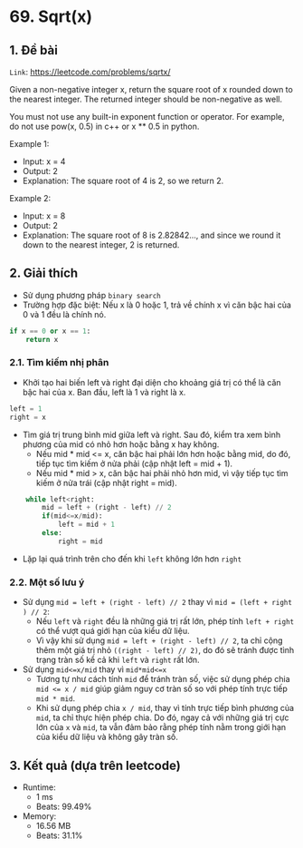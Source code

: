 # 69. Sqrt(x)
## 1. Đề bài
`Link`: https://leetcode.com/problems/sqrtx/

Given a non-negative integer x, return the square root of x rounded down to the nearest integer. The returned integer should be non-negative as well.

You must not use any built-in exponent function or operator. For example, do not use pow(x, 0.5) in c++ or x ** 0.5 in python.

Example 1:
- Input: x = 4
- Output: 2
- Explanation: The square root of 4 is 2, so we return 2.

Example 2:
- Input: x = 8
- Output: 2
- Explanation: The square root of 8 is 2.82842..., and since we round it down to the nearest integer, 2 is returned.
## 2. Giải thích 
- Sử dụng phương pháp `binary search`
- Trường hợp đặc biệt: Nếu x là 0 hoặc 1, trả về chính x vì căn bậc hai của 0 và 1 đều là chính nó.
```python
if x == 0 or x == 1:
    return x
```
### 2.1. Tìm kiếm nhị phân
- Khởi tạo hai biến left và right đại diện cho khoảng giá trị có thể là căn bậc hai của x. Ban đầu, left là 1 và right là x.
```python
left = 1
right = x
```
- Tìm giá trị trung bình mid giữa left và right. Sau đó, kiểm tra xem bình phương của mid có nhỏ hơn hoặc bằng x hay không.
    + Nếu mid * mid <= x, căn bậc hai phải lớn hơn hoặc bằng mid, do đó, tiếp tục tìm kiếm ở nửa phải (cập nhật left = mid + 1).
    + Nếu mid * mid > x, căn bậc hai phải nhỏ hơn mid, vì vậy tiếp tục tìm kiếm ở nửa trái (cập nhật right = mid).
```python
    while left<right:
        mid = left + (right - left) // 2
        if(mid<=x/mid):
            left = mid + 1
        else:
            right = mid
```
- Lặp lại quá trình trên cho đến khi ```left``` không lớn hơn ```right```
### 2.2. Một số lưu ý
- Sử dụng `mid = left + (right - left) // 2` thay vì `mid = (left + right ) // 2`:
    + Nếu `left` và `right` đều là những giá trị rất lớn, phép tính `left + right` có thể vượt quá giới hạn của kiểu dữ liệu.
    + Vì vậy khi sử dụng `mid = left + (right - left) // 2`, ta chỉ cộng thêm một giá trị nhỏ `((right - left) // 2)`, do đó sẽ tránh được tình trạng tràn số kể cả khi `left` và `right` rất lớn.
- Sử dụng `mid<=x/mid` thay vì `mid*mid<=x`
    + Tương tự như cách tính `mid` để tránh tràn số, việc sử dụng phép chia `mid <= x / mid` giúp giảm nguy cơ tràn số so với phép tính trực tiếp `mid * mid`.
    + Khi sử dụng phép chia `x / mid`, thay vì tính trực tiếp bình phương của `mid`, ta chỉ thực hiện phép chia. Do đó, ngay cả với những giá trị cực lớn của `x` và `mid`, ta vẫn đảm bảo rằng phép tính nằm trong giới hạn của kiểu dữ liệu và không gây tràn số.
## 3. Kết quả (dựa trên leetcode)
- Runtime:
    + 1 ms
    + Beats: 99.49%
- Memory:
    + 16.56 MB
    + Beats: 31.1%